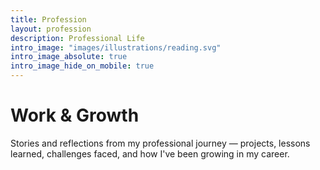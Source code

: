 ```yaml
---
title: Profession
layout: profession
description: Professional Life
intro_image: "images/illustrations/reading.svg"
intro_image_absolute: true
intro_image_hide_on_mobile: true
---
```


# Work & Growth

Stories and reflections from my professional journey — projects, lessons learned, challenges faced, and how I've been growing in my career.

